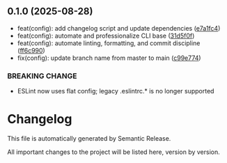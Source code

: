 ## 0.1.0 (2025-08-28)

- feat(config): add changelog script and update dependencies ([e7a1fc4](https://github.com/RenanYhuel/brylo/commit/e7a1fc4))
- feat(config): automate and professionalize CLI base ([31d5f0f](https://github.com/RenanYhuel/brylo/commit/31d5f0f))
- feat(config): automate linting, formatting, and commit discipline ([ff6c990](https://github.com/RenanYhuel/brylo/commit/ff6c990))
- fix(config): update branch name from master to main ([c99e774](https://github.com/RenanYhuel/brylo/commit/c99e774))

### BREAKING CHANGE

- ESLint now uses flat config; legacy .eslintrc.\* is no longer supported

# Changelog

This file is automatically generated by Semantic Release.

All important changes to the project will be listed here, version by version.
